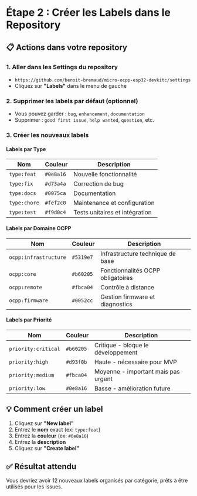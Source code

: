 # Étape 2 : Créer les Labels dans le Repository

## 📋 Actions dans votre repository

### 1. Aller dans les Settings du repository

- `https://github.com/benoit-bremaud/micro-ocpp-esp32-devkitc/settings`
- Cliquez sur **"Labels"** dans le menu de gauche

### 2. Supprimer les labels par défaut (optionnel)

- Vous pouvez garder : `bug`, `enhancement`, `documentation`
- Supprimer : `good first issue`, `help wanted`, `question`, etc.

### 3. Créer les nouveaux labels

#### Labels par Type

| Nom | Couleur | Description |
|-----|---------|-------------|
| `type:feat` | `#0e8a16` | Nouvelle fonctionnalité |
| `type:fix` | `#d73a4a` | Correction de bug |
| `type:docs` | `#0075ca` | Documentation |
| `type:chore` | `#fef2c0` | Maintenance et configuration |
| `type:test` | `#f9d0c4` | Tests unitaires et intégration |

#### Labels par Domaine OCPP

| Nom | Couleur | Description |
|-----|---------|-------------|
| `ocpp:infrastructure` | `#5319e7` | Infrastructure technique de base |
| `ocpp:core` | `#b60205` | Fonctionnalités OCPP obligatoires |
| `ocpp:remote` | `#fbca04` | Contrôle à distance |
| `ocpp:firmware` | `#0052cc` | Gestion firmware et diagnostics |

#### Labels par Priorité

| Nom | Couleur | Description |
|-----|---------|-------------|
| `priority:critical` | `#b60205` | Critique - bloque le développement |
| `priority:high` | `#d93f0b` | Haute - nécessaire pour MVP |
| `priority:medium` | `#fbca04` | Moyenne - important mais pas urgent |
| `priority:low` | `#0e8a16` | Basse - amélioration future |

## 💡 Comment créer un label

1. Cliquez sur **"New label"**
2. Entrez le **nom** exact (ex: `type:feat`)
3. Entrez la **couleur** (ex: `#0e8a16`)
4. Entrez la **description**
5. Cliquez sur **"Create label"**

## ✅ Résultat attendu

Vous devriez avoir 12 nouveaux labels organisés par catégorie, prêts à être utilisés pour les issues.
